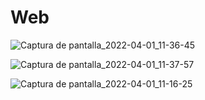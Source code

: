 # Web















![Captura de pantalla_2022-04-01_11-36-45](https://user-images.githubusercontent.com/72596843/161238177-1c61abef-edf4-4b0b-b788-8c261793416d.png)











![Captura de pantalla_2022-04-01_11-37-57](https://user-images.githubusercontent.com/72596843/161238201-d20a5872-e48d-41bf-9038-3c622b7bf226.png)










![Captura de pantalla_2022-04-01_11-16-25](https://user-images.githubusercontent.com/72596843/161238234-20d524a2-14dd-479b-998c-b8253554c0df.png)


























